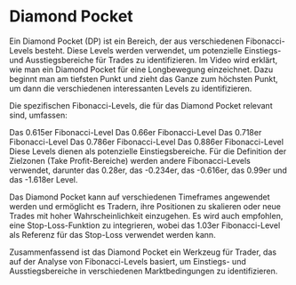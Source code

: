 # Diamond Pocket

Ein Diamond Pocket (DP) ist ein Bereich, der aus verschiedenen Fibonacci-Levels besteht. Diese Levels werden verwendet, um potenzielle Einstiegs- und Ausstiegsbereiche für Trades zu identifizieren. Im Video wird erklärt, wie man ein Diamond Pocket für eine Longbewegung einzeichnet. Dazu beginnt man am tiefsten Punkt und zieht das Ganze zum höchsten Punkt, um dann die verschiedenen interessanten Levels zu identifizieren.

Die spezifischen Fibonacci-Levels, die für das Diamond Pocket relevant sind, umfassen:

Das 0.615er Fibonacci-Level
Das 0.66er Fibonacci-Level
Das 0.718er Fibonacci-Level
Das 0.786er Fibonacci-Level
Das 0.886er Fibonacci-Level
Diese Levels dienen als potenzielle Einstiegsbereiche. Für die Definition der Zielzonen (Take Profit-Bereiche) werden andere Fibonacci-Levels verwendet, darunter das 0.28er, das -0.234er, das -0.616er, das 0.99er und das -1.618er Level.

Das Diamond Pocket kann auf verschiedenen Timeframes angewendet werden und ermöglicht es Tradern, ihre Positionen zu skalieren oder neue Trades mit hoher Wahrscheinlichkeit einzugehen. Es wird auch empfohlen, eine Stop-Loss-Funktion zu integrieren, wobei das 1.03er Fibonacci-Level als Referenz für das Stop-Loss verwendet werden kann.

Zusammenfassend ist das Diamond Pocket ein Werkzeug für Trader, das auf der Analyse von Fibonacci-Levels basiert, um Einstiegs- und Ausstiegsbereiche in verschiedenen Marktbedingungen zu identifizieren.
